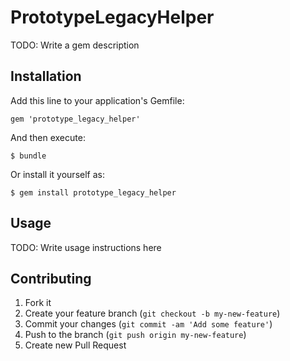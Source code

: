 # PrototypeLegacyHelper

TODO: Write a gem description

## Installation

Add this line to your application's Gemfile:

    gem 'prototype_legacy_helper'

And then execute:

    $ bundle

Or install it yourself as:

    $ gem install prototype_legacy_helper

## Usage

TODO: Write usage instructions here

## Contributing

1. Fork it
2. Create your feature branch (`git checkout -b my-new-feature`)
3. Commit your changes (`git commit -am 'Add some feature'`)
4. Push to the branch (`git push origin my-new-feature`)
5. Create new Pull Request
